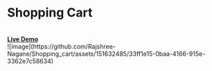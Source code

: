 <h1>Shopping Cart</h1>
<br>
<a href="https://rajshree-nagane.github.io/Shopping_cart/"><strong>Live Demo</strong></a>
<br>
![image](https://github.com/Rajshree-Nagane/Shopping_cart/assets/151632485/33ff1e15-0baa-4166-915e-3362e7c58634)


